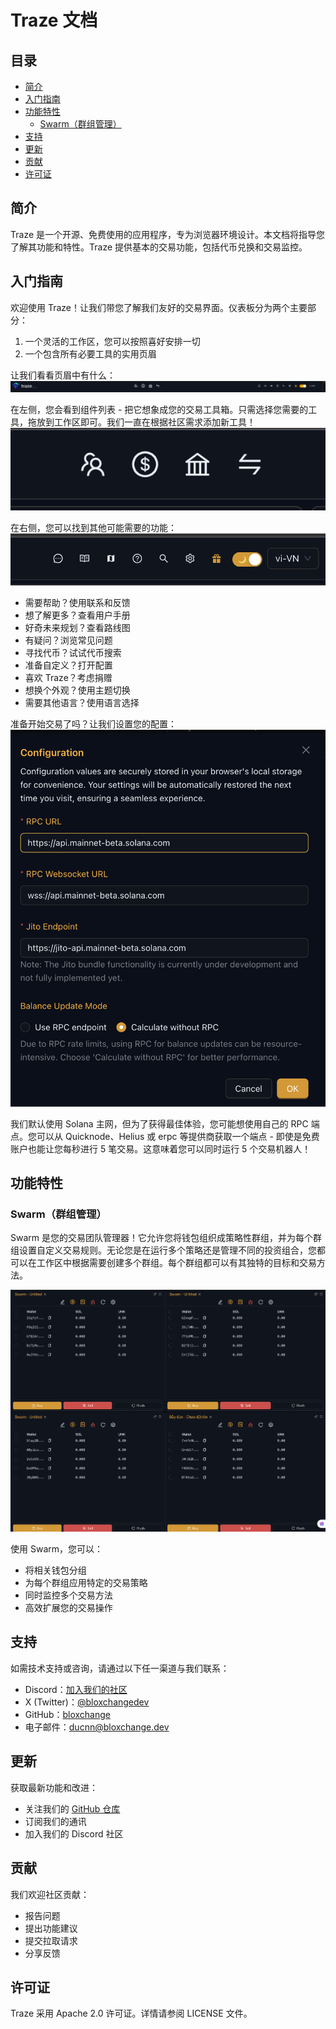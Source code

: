 # Traze 文档

## 目录
- [简介](#简介)
- [入门指南](#入门指南)
- [功能特性](#功能特性)
  - [Swarm（群组管理）](#swarm群组管理)
- [支持](#支持)
- [更新](#更新)
- [贡献](#贡献)
- [许可证](#许可证)

## 简介
Traze 是一个开源、免费使用的应用程序，专为浏览器环境设计。本文档将指导您了解其功能和特性。Traze 提供基本的交易功能，包括代币兑换和交易监控。

## 入门指南

欢迎使用 Traze！让我们带您了解我们友好的交易界面。仪表板分为两个主要部分：

1. 一个灵活的工作区，您可以按照喜好安排一切
2. 一个包含所有必要工具的实用页眉

让我们看看页眉中有什么：![页眉组件](images/header_cap.png)

在左侧，您会看到组件列表 - 把它想象成您的交易工具箱。只需选择您需要的工具，拖放到工作区即可。我们一直在根据社区需求添加新工具！![组件列表](images/component_list_cap.png)

在右侧，您可以找到其他可能需要的功能：![导航项目](images/navigation_cap.png)
- 需要帮助？使用联系和反馈
- 想了解更多？查看用户手册
- 好奇未来规划？查看路线图
- 有疑问？浏览常见问题
- 寻找代币？试试代币搜索
- 准备自定义？打开配置
- 喜欢 Traze？考虑捐赠
- 想换个外观？使用主题切换
- 需要其他语言？使用语言选择

准备开始交易了吗？让我们设置您的配置：![配置](images/config_cap.png)

我们默认使用 Solana 主网，但为了获得最佳体验，您可能想使用自己的 RPC 端点。您可以从 Quicknode、Helius 或 erpc 等提供商获取一个端点 - 即使是免费账户也能让您每秒进行 5 笔交易。这意味着您可以同时运行 5 个交易机器人！

## 功能特性

### Swarm（群组管理）
Swarm 是您的交易团队管理器！它允许您将钱包组织成策略性群组，并为每个群组设置自定义交易规则。无论您是在运行多个策略还是管理不同的投资组合，您都可以在工作区中根据需要创建多个群组。每个群组都可以有其独特的目标和交易方法。

![群组管理](images/swarms_cap.png)

使用 Swarm，您可以：
- 将相关钱包分组
- 为每个群组应用特定的交易策略
- 同时监控多个交易方法
- 高效扩展您的交易操作

## 支持

如需技术支持或咨询，请通过以下任一渠道与我们联系：
- Discord：[加入我们的社区](https://discord.gg/fVM6pd3Z)
- X (Twitter)：[@bloxchangedev](https://x.com/bloxchangedev)
- GitHub：[bloxchange](https://github.com/bloxchange)
- 电子邮件：ducnn@bloxchange.dev

## 更新

获取最新功能和改进：
- 关注我们的 [GitHub 仓库](https://github.com/bloxchange/traze)
- 订阅我们的通讯
- 加入我们的 Discord 社区

## 贡献

我们欢迎社区贡献：
- 报告问题
- 提出功能建议
- 提交拉取请求
- 分享反馈

## 许可证

Traze 采用 Apache 2.0 许可证。详情请参阅 LICENSE 文件。